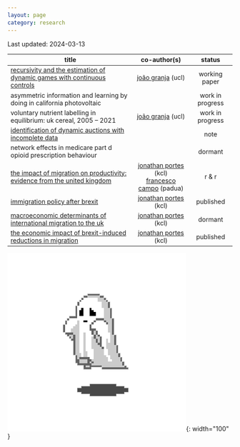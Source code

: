 ```yaml
---
layout: page
category: research
---
```


Last updated: 2024-03-13

| title | co-author(s) | status |
| --- | :---: | :---: |
| [recursivity and the estimation of dynamic games with continuous controls](https://github.com/gfrt0/gfrt0.github.io/raw/master/content/fg_dgs.pdf) | [joão granja](https://www.joaogranja.net/) (ucl) | working paper |
| asymmetric information and learning by doing in california photovoltaic | | work in progress |
| voluntary nutrient labelling in equilibrium: uk cereal, 2005 – 2021 | [joão granja](https://www.joaogranja.net/) (ucl) | work in progress |
| [identification of dynamic auctions with incomplete data](https://github.com/gfrt0/gfrt0.github.io/raw/master/content/note_jfp.pdf) | | note |
| network effects in medicare part d opioid prescription behaviour | | dormant |
| [the impact of migration on productivity: evidence from the united kingdom](https://www.dropbox.com/s/qprg9qtue8gb1mc/draft2.pdf?dl=0) | [jonathan portes](https://www.kcl.ac.uk/people/professor-jonathan-portes) (kcl) <br /> [francesco campo](https://sites.google.com/view/francescocampoecon/) (padua) | r & r |
| [immigration policy after brexit](https://www.gov.wales/sites/default/files/publications/2018-10/brexit-and-fair-movement-of-people.pdf) | [jonathan portes](https://www.kcl.ac.uk/people/professor-jonathan-portes) (kcl) | published |
| [macroeconomic determinants of international migration to the uk](https://www.econstor.eu/bitstream/10419/157923/1/GLO_DP_0069.pdf) | [jonathan portes](https://www.kcl.ac.uk/people/professor-jonathan-portes) (kcl) | dormant |
| [the economic impact of brexit-induced reductions in migration](https://academic.oup.com/oxrep/article/33/suppl_1/S31/3066076/The-economic-impact-of-Brexit-induced-reductions) | [jonathan portes](https://www.kcl.ac.uk/people/professor-jonathan-portes) (kcl) | published |

![ghost](https://github.com/gfrt0/gfrt0.github.io/raw/master/content/ghost.webp){: width="100" }

